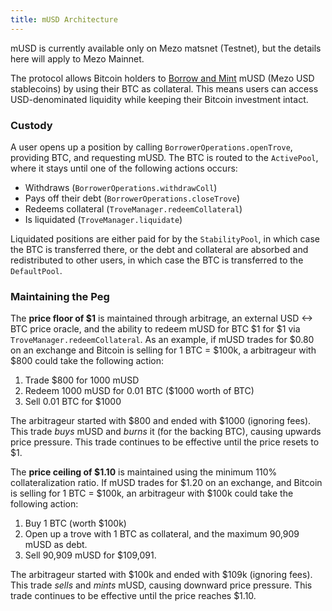 ```yaml
---
title: mUSD Architecture
---
```


mUSD is currently available only on Mezo matsnet (Testnet), but the details here will apply to Mezo Mainnet.

The protocol allows Bitcoin holders to [Borrow and Mint](./mint-musd) mUSD (Mezo USD stablecoins) by using their BTC as collateral. This means users can access USD-denominated liquidity while keeping their Bitcoin investment intact.

### Custody

A user opens up a position by calling `BorrowerOperations.openTrove`, providing BTC, and requesting mUSD. The BTC is routed to the `ActivePool`, where it stays until one of the following actions occurs:

- Withdraws (`BorrowerOperations.withdrawColl`)
- Pays off their debt (`BorrowerOperations.closeTrove`)
- Redeems collateral (`TroveManager.redeemCollateral`)
- Is liquidated (`TroveManager.liquidate`)

Liquidated positions are either paid for by the `StabilityPool`, in which case the BTC is transferred there, or the debt and collateral are absorbed and redistributed to other users, in which case the BTC is transferred to the `DefaultPool`.

### Maintaining the Peg

The **price floor of $1** is maintained through arbitrage, an external USD <-> BTC price oracle, and the ability to redeem mUSD for BTC $1 for $1 via `TroveManager.redeemCollateral`. As an example, if mUSD trades for $0.80 on an exchange and Bitcoin is selling for 1 BTC = $100k, a arbitrageur with $800 could take the following action:

1. Trade $800 for 1000 mUSD
1. Redeem 1000 mUSD for 0.01 BTC ($1000 worth of BTC)
1. Sell 0.01 BTC for $1000

The arbitrageur started with $800 and ended with $1000 (ignoring fees). This trade _buys_ mUSD and _burns_ it (for the backing BTC), causing upwards price pressure. This trade continues to be effective until the price resets to $1.

The **price ceiling of $1.10** is maintained using the minimum 110% collateralization ratio. If mUSD trades for $1.20 on an exchange, and Bitcoin is selling for 1 BTC = $100k, an arbitrageur with $100k could take the following action:

1. Buy 1 BTC (worth $100k)
1. Open up a trove with 1 BTC as collateral, and the maximum 90,909 mUSD as debt.
1. Sell 90,909 mUSD for $109,091.

The arbitrageur started with $100k and ended with $109k (ignoring fees). This trade _sells_ and _mints_ mUSD, causing downward price pressure. This trade continues to be effective until the price reaches $1.10.